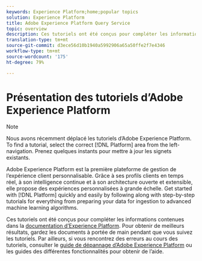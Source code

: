 ```yaml
---
keywords: Experience Platform;home;popular topics
solution: Experience Platform
title: Adobe Experience Platform Query Service
topic: overview
description: Ces tutoriels ont été conçus pour compléter les informations contenues dans la documentation d’Experience Platform. Pour obtenir de meilleurs résultats, gardez les documents à portée de main pendant que vous suivez les tutoriels.
translation-type: tm+mt
source-git-commit: d3ece56d10b1940a5992906a65a50ffe2f7e4346
workflow-type: tm+mt
source-wordcount: '175'
ht-degree: 79%

---
```



# Présentation des tutoriels d’Adobe Experience Platform

>[!NOTE]
>
>Nous avons récemment déplacé les tutoriels d’Adobe Experience Platform. To find a tutorial, select the correct [!DNL Platform] area from the left-navigation. Prenez quelques instants pour mettre à jour les signets existants.

Adobe Experience Platform est la première plateforme de gestion de l’expérience client personnalisable. Grâce à ses profils clients en temps réel, à son intelligence continue et à son architecture ouverte et extensible, elle propose des expériences personnalisées à grande échelle. Get started with [!DNL Platform] quickly and easily by following along with step-by-step tutorials for everything from preparing your data for ingestion to advanced machine learning algorithms.

Ces tutoriels ont été conçus pour compléter les informations contenues dans la [documentation d’Experience Platform](../landing/documentation/overview.md). Pour obtenir de meilleurs résultats, gardez les documents à portée de main pendant que vous suivez les tutoriels. Par ailleurs, si vous rencontrez des erreurs au cours des tutoriels, consulter le [guide de dépannage d’Adobe Experience Platform](../landing/troubleshooting.md) ou les guides des différentes fonctionnalités pour obtenir de l’aide.